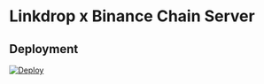 # Linkdrop x Binance Chain Server

## Deployment

[![Deploy](https://www.herokucdn.com/deploy/button.svg)](https://heroku.com/deploy?template=https://github.com/LinkdropHQ/linkdrop-binance-x/tree/dev)
